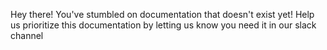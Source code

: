 Hey there! You've stumbled on documentation that doesn't exist yet! Help us prioritize this documentation by letting us know you need it in our slack channel
